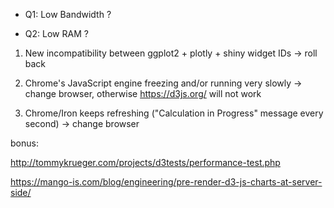 * Q1: Low Bandwidth ? 

* Q2: Low RAM ? 



1. New incompatibility between ggplot2 + plotly + shiny widget IDs -> roll back

2. Chrome's JavaScript engine freezing and/or running very slowly -> change browser, otherwise https://d3js.org/ will not work

3. Chrome/Iron keeps refreshing ("Calculation in Progress" message every second) -> change browser



bonus: 

http://tommykrueger.com/projects/d3tests/performance-test.php

https://mango-is.com/blog/engineering/pre-render-d3-js-charts-at-server-side/

